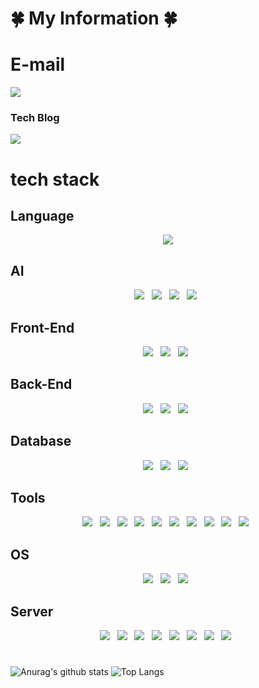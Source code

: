 # 🍀 My Information 🍀

<div>
	<h1>E-mail</h1>
	<p>
	  <a href="mailto:selfhiam@naver.com" target="_blank">
	    <img src="https://img.shields.io/badge/selfhiam@naver.com-red?style=for-the-badge&logo=naver&logoColor=white"/>
	  </a>
	</p>
</div>

### Tech Blog
<p>
  <a href="https://selfhiam.tistory.com/" target="_blank">
    <img src="https://img.shields.io/badge/Tistory-FDB5B5?style=for-the-badge&logo=tistory&logoColor=black"/>
  </a>
</p>


# tech stack

## Language
<div align="center">
	<img src="https://img.shields.io/badge/python-3776AB?style=flat&logo=python&logoColor=white" />
</div>

## AI
<div align="center">
	<img src="https://img.shields.io/badge/Pytorch-EE4C2C?style=flat&logo=pytorch&logoColor=white" />&nbsp;&nbsp;
	<img src="https://img.shields.io/badge/Scikitlearn-F7931E?style=flat&logo=scikitlearn&logoColor=white" />&nbsp;&nbsp;
	<img src="https://img.shields.io/badge/Opencv-5C3EE8?style=flat&logo=opencv&logoColor=white" />&nbsp;&nbsp;
	<img src="https://img.shields.io/badge/Pandas-150458?style=flat&logo=pandas&logoColor=white" />&nbsp;&nbsp;
</div>

## Front-End
<div align="center">
	<img src="https://img.shields.io/badge/JavaScript-F7DF1E?style=flat&logo=JavaScript&logoColor=white" />&nbsp;&nbsp;
	<img src="https://img.shields.io/badge/HTML5-E34F26?style=flat&logo=HTML5&logoColor=white" />&nbsp;&nbsp;
	<img src="https://img.shields.io/badge/CSS3-1572B6?style=flat&logo=CSS3&logoColor=white" />&nbsp;&nbsp;
</div>

## Back-End
<div align="center">
	<img src="https://img.shields.io/badge/Nodejs-339933?style=flat&logo=nodedotjs&logoColor=white" />&nbsp;&nbsp;
	<img src="https://img.shields.io/badge/Jinja2-B41717?style=flat&logo=jinja&logoColor=white" />&nbsp;&nbsp;
	<img src="https://img.shields.io/badge/Fastapi-009688?style=flat&logo=fastapi&logoColor=white" />&nbsp;&nbsp;
</div>

## Database
<div align="center">
	<img src="https://img.shields.io/badge/mongodb-47A248?style=flat&logo=mongodb&logoColor=white" />&nbsp;&nbsp;
	<img src="https://img.shields.io/badge/mysql-4479A1?style=flat&logo=mysql&logoColor=white" />&nbsp;&nbsp;
	<img src="https://img.shields.io/badge/Oracle_SQL-F80000?style=flat&logo=oracle&logoColor=white" />&nbsp;&nbsp;
</div>

## Tools
<div align="center">
	<img src="https://img.shields.io/badge/git-F05032?style=flat&logo=git&logoColor=white" />&nbsp;&nbsp;
	<img src="https://img.shields.io/badge/github-181717?style=flat&logo=github&logoColor=white" />&nbsp;&nbsp;
	<img src="https://img.shields.io/badge/slack-4A154B?style=flat&logo=slack&logoColor=white" />&nbsp;&nbsp;
	<img src="https://img.shields.io/badge/discord-5865F2?style=flat&logo=discord&logoColor=white" />&nbsp;&nbsp;
	<img src="https://img.shields.io/badge/pycharm-000000?style=flat&logo=pycharm&logoColor=white" />&nbsp;&nbsp;
	<img src="https://img.shields.io/badge/jupyter-F37626?style=flat&logo=jupyter&logoColor=white" />&nbsp;&nbsp;
	<img src="https://img.shields.io/badge/googlecolab-F9AB00?style=flat&logo=googlecolab&logoColor=white" />&nbsp;&nbsp;
	<img src="https://img.shields.io/badge/visualstudiocode-007ACC?style=flat&logo=visualstudiocode&logoColor=white" />&nbsp;&nbsp;
	<img src="https://img.shields.io/badge/postman-FF6C37?style=flat&logo=postman&logoColor=white" />&nbsp;&nbsp;
	<img src="https://img.shields.io/badge/filezilla-BF0000?style=flat&logo=filezilla&logoColor=white" />&nbsp;&nbsp;
</div>

## OS
<div align="center">
	<img src="https://img.shields.io/badge/Windows-0078D4?style=flat&logo=windows&logoColor=white" />&nbsp;&nbsp;
	<img src="https://img.shields.io/badge/Linux-FCC624?style=flat&logo=linux&logoColor=white" />&nbsp;&nbsp;
	<img src="https://img.shields.io/badge/Mac-000000?style=flat&logo=macos&logoColor=white" />&nbsp;&nbsp;
</div>

## Server
<div align="center">
	<img src="https://img.shields.io/badge/vmware-607078?style=flat&logo=vmware&logoColor=white" />&nbsp;&nbsp;
	<img src="https://img.shields.io/badge/UTM-607078?style=flat&logo=UTM&logoColor=white" />&nbsp;&nbsp;
	<img src="https://img.shields.io/badge/Windows_Server-0078D4?style=flat&logo=windows&logoColor=white" />&nbsp;&nbsp;
	<img src="https://img.shields.io/badge/Linux_Server-FCC624?style=flat&logo=linux&logoColor=white" />&nbsp;&nbsp;
	<img src="https://img.shields.io/badge/AIX-FCC624?style=flat&logo=AIX&logoColor=white" />&nbsp;&nbsp;
	<img src="https://img.shields.io/badge/Solaris-FCC624?style=flat&logo=Solaris&logoColor=white" />&nbsp;&nbsp;
	<img src="https://img.shields.io/badge/CentOS-262577?style=flat&logo=centos&logoColor=white" />&nbsp;&nbsp;
	<img src="https://img.shields.io/badge/redhat-EE0000?style=flat&logo=redhat&logoColor=white" />&nbsp;&nbsp;
</div>

#

![Anurag's github stats](https://github-readme-stats.vercel.app/api?username=selfhiam&show_icons=true&theme=tokyonight)
![Top Langs](https://github-readme-stats.vercel.app/api/top-langs/?username=selfhiam&layout=compact&theme=tokyonight)
